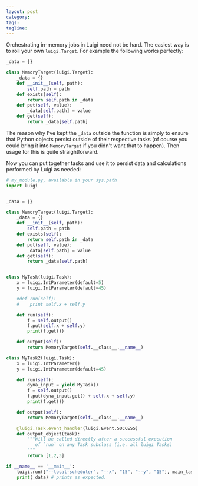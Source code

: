 ```yaml
---
layout: post
category:
tags:
tagline:
---
```


Orchestrating in-memory jobs in Luigi need not be hard. The easiest way is to roll your own `luigi.Target`. For example the following works perfectly:

```py
_data = {}

class MemoryTarget(luigi.Target):
    _data = {}
    def __init__(self, path):
        self.path = path
    def exists(self):
        return self.path in _data
    def put(self, value):
        _data[self.path] = value
    def get(self):
        return _data[self.path]
```

The reason why I've kept the `_data` outside the function is simply to ensure that Python objects persist outside of their respective tasks (of course you could bring it into `MemoryTarget` if you didn't want that to happen). Then usage for this is quite straightforward.

Now you can put together tasks and use it to persist data and calculations performed by Luigi as needed:

```py
# my_module.py, available in your sys.path
import luigi


_data = {}

class MemoryTarget(luigi.Target):
    _data = {}
    def __init__(self, path):
        self.path = path
    def exists(self):
        return self.path in _data
    def put(self, value):
        _data[self.path] = value
    def get(self):
        return _data[self.path]


class MyTask(luigi.Task):
    x = luigi.IntParameter(default=5)
    y = luigi.IntParameter(default=45)

    #def run(self):
    #    print self.x + self.y

    def run(self):
        f = self.output()
        f.put(self.x + self.y)
        print(f.get())

    def output(self):
        return MemoryTarget(self.__class__.__name__)

class MyTask2(luigi.Task):
    x = luigi.IntParameter()
    y = luigi.IntParameter(default=45)

    def run(self):
        dyna_input = yield MyTask()
        f = self.output()
        f.put(dyna_input.get() + self.x + self.y)
        print(f.get())

    def output(self):
        return MemoryTarget(self.__class__.__name__)

    @luigi.Task.event_handler(luigi.Event.SUCCESS)
    def output_object(task):
        """Will be called directly after a successful execution
           of `run` on any Task subclass (i.e. all luigi Tasks)
        """
        return [1,2,3]

if __name__ == '__main__':
    luigi.run(["--local-scheduler", "--x", "15", "--y", "15"], main_task_cls=MyTask2)
    print(_data) # prints as expected.
```
